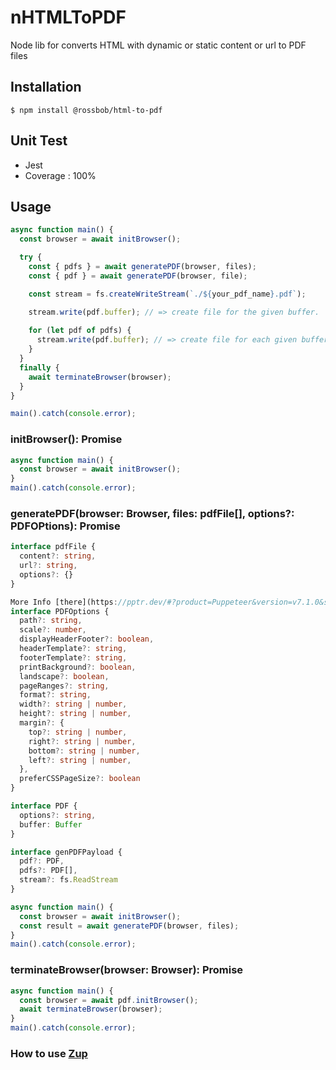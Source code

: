 # nHTMLToPDF
Node lib for converts HTML with dynamic or static content or url to PDF files

## Installation
```$ npm install @rossbob/html-to-pdf```

## Unit Test
- Jest
- Coverage : 100%

## Usage

```js
async function main() {
  const browser = await initBrowser();

  try {
    const { pdfs } = await generatePDF(browser, files);
    const { pdf } = await generatePDF(browser, file);

    const stream = fs.createWriteStream(`./${your_pdf_name}.pdf`);

    stream.write(pdf.buffer); // => create file for the given buffer.
    
    for (let pdf of pdfs) {
      stream.write(pdf.buffer); // => create file for each given buffer
    }
  }
  finally {
    await terminateBrowser(browser);
  }
}

main().catch(console.error);
```

### initBrowser(): Promise<Browser>

```js
async function main() {
  const browser = await initBrowser();
}
main().catch(console.error);
```

### generatePDF(browser: Browser, files: pdfFile[], options?: PDFOPtions): Promise<genPDFPayload>

```ts
interface pdfFile {
  content?: string,
  url?: string,
  options?: {}
}

More Info [there](https://pptr.dev/#?product=Puppeteer&version=v7.1.0&show=api-pagepdfoptions)
interface PDFOptions {
  path?: string,
  scale?: number,
  displayHeaderFooter?: boolean,
  headerTemplate?: string,
  footerTemplate?: string,
  printBackground?: boolean,
  landscape?: boolean,
  pageRanges?: string,
  format?: string,
  width?: string | number,
  height?: string | number,
  margin?: {
    top?: string | number,
    right?: string | number,
    bottom?: string | number,
    left?: string | number,
  },
  preferCSSPageSize?: boolean
}

interface PDF {
  options?: string,
  buffer: Buffer
}

interface genPDFPayload {
  pdf?: PDF,
  pdfs?: PDF[],
  stream?: fs.ReadStream
}
```

```js
async function main() {
  const browser = await initBrowser();
  const result = await generatePDF(browser, files);
}
main().catch(console.error);
```

### terminateBrowser(browser: Browser): Promise<void>

```js
async function main() {
  const browser = await pdf.initBrowser();
  await terminateBrowser(browser);
}
main().catch(console.error);
```

### How to use [Zup](https://github.com/mscdex/zup)
